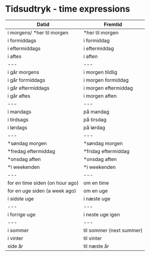 # Tidsudtryk - time expressions

| Datid | Fremtid |
| ----- | ------- |
| i morgens/ *her til morgen |  *her til morgen |
| i formiddags | i formiddag |
| i eftermiddags | i eftermiddag |
| i aftes | i aften |
|---|---|
| i går morgens | i morgen tildlig |
| i går formiddags | i morgen formiddag |
| i går eftermiddags | i morgen eftermiddag |
| i går aftes | i morgen aften |
|---|---|
| i mandags | på mandag |
| i tirdsags | på tirsdag |
| i lørdags | på lørdag |
|---|---|
| *søndag morgen | *søndag morgen |
| *fredag eftermiddag | *fridag eftermiddag |
| *onsdag aften | *onsdag aften |
| *i weekenden | *i weekenden |
|---|---|
| for en time siden (on hour ago) | om en time |
| for en uge siden (a week ago) | om en uge |
| i sidste uge | i næste uge |
|---|---|
| i forrige uge | i neste uge igen |
|---|---|
| i sommer | til sommer (next summer) |
| i vinter | til vinter |
| side år | til næste år |
